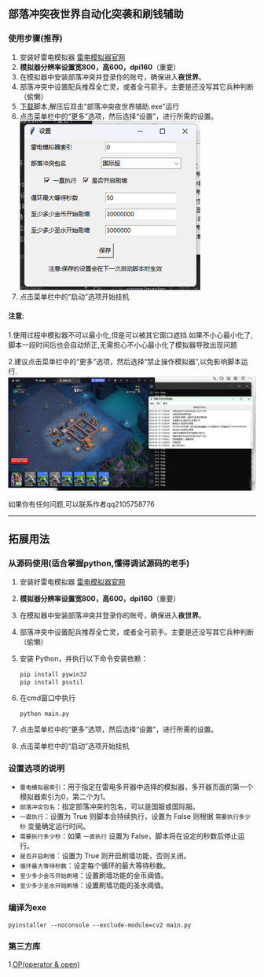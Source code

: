 ## 部落冲突夜世界自动化突袭和刷钱辅助

### 使用步骤(推荐)
1. 安装好雷电模拟器 [雷电模拟器官网](https://www.ldmnq.com/)
2. **模拟器分辨率设置宽800，高600，dpi160**（重要）
3. 在模拟器中安装部落冲突并登录你的账号，确保进入**夜世界**。
4. 部落冲突中设置配兵推荐全亡灵，或者全弓箭手。主要是还没写其它兵种判断（偷懒）
5. [下载](https://github.com/qilishidai/ClashOfClansResourceRaid/releases/tag/v2.0.2)脚本,解压后双击"部落冲突夜世界辅助.exe"运行
6. 点击菜单栏中的“更多”选项，然后选择“设置”，进行所需的设置。![设置界面](img/设置界面.png)
7. 点击菜单栏中的“启动”选项开始挂机
#### 注意:
1.使用过程中模拟器不可以最小化,但是可以被其它窗口遮挡.如果不小心最小化了,脚本一段时间后也会自动矫正,无需担心不小心最小化了模拟器导致出现问题

2.建议点击菜单栏中的“更多”选项，然后选择“禁止操作模拟器”,以免影响脚本运行.
![运行界面](img/运行界面.png)


如果你有任何问题,可以联系作者qq2105758776

---

## 拓展用法
### 从源码使用(适合掌握python,懂得调试源码的老手)

1. 安装好雷电模拟器 [雷电模拟器官网](https://www.ldmnq.com/)
2. **模拟器分辨率设置宽800，高600，dpi160**（重要）
3. 在模拟器中安装部落冲突并登录你的账号，确保进入**夜世界**。
4. 部落冲突中设置配兵推荐全亡灵，或者全弓箭手。主要是还没写其它兵种判断（偷懒）

5. 安装 Python，并执行以下命令安装依赖：
    ```
    pip install pywin32
    pip install psutil
    ```
6. 在cmd窗口中执行
   ```shell
   python main.py   
   ```
6. 点击菜单栏中的“更多”选项，然后选择“设置”，进行所需的设置。
7. 点击菜单栏中的“启动”选项开始挂机

### 设置选项的说明
- `雷电模拟器索引`：用于指定在雷电多开器中选择的模拟器，多开器页面的第一个模拟器索引为0，第二个为1。
- `部落冲突包名`：指定部落冲突的包名，可以是国服或国际服。
- `一直执行`：设置为 True 则脚本会持续执行，设置为 False 则根据 `需要执行多少秒` 变量确定运行时间。
- `需要执行多少秒`：如果 `一直执行` 设置为 False，脚本将在设定的秒数后停止运行。
- `是否开启刷墙`：设置为 True 则开启刷墙功能，否则关闭。
- `循环最大等待秒数`：设定每个循环的最大等待秒数。
- `至少多少金币开始刷墙`：设置刷墙功能的金币阈值。
- `至少多少圣水开始刷墙`：设置刷墙功能的圣水阈值。

### 编译为exe
```shell
pyinstaller --noconsole --exclude-module=cv2 main.py
```
### 第三方库
1.[OP(operator & open)](https://github.com/WallBreaker2/op)


